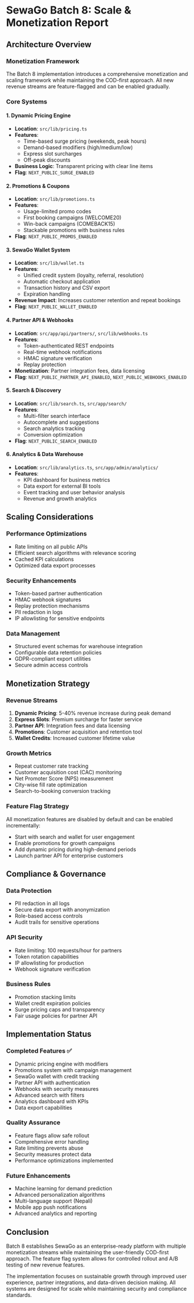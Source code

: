 
# SewaGo Batch 8: Scale & Monetization Report

## Architecture Overview

### Monetization Framework
The Batch 8 implementation introduces a comprehensive monetization and scaling framework while maintaining the COD-first approach. All new revenue streams are feature-flagged and can be enabled gradually.

### Core Systems

#### 1. Dynamic Pricing Engine
- **Location**: `src/lib/pricing.ts`
- **Features**: 
  - Time-based surge pricing (weekends, peak hours)
  - Demand-based modifiers (high/medium/low)
  - Express slot surcharges
  - Off-peak discounts
- **Business Logic**: Transparent pricing with clear line items
- **Flag**: `NEXT_PUBLIC_SURGE_ENABLED`

#### 2. Promotions & Coupons
- **Location**: `src/lib/promotions.ts`
- **Features**:
  - Usage-limited promo codes
  - First booking campaigns (WELCOME20)
  - Win-back campaigns (COMEBACK15)
  - Stackable promotions with business rules
- **Flag**: `NEXT_PUBLIC_PROMOS_ENABLED`

#### 3. SewaGo Wallet System
- **Location**: `src/lib/wallet.ts`
- **Features**:
  - Unified credit system (loyalty, referral, resolution)
  - Automatic checkout application
  - Transaction history and CSV export
  - Expiration handling
- **Revenue Impact**: Increases customer retention and repeat bookings
- **Flag**: `NEXT_PUBLIC_WALLET_ENABLED`

#### 4. Partner API & Webhooks
- **Location**: `src/app/api/partners/`, `src/lib/webhooks.ts`
- **Features**:
  - Token-authenticated REST endpoints
  - Real-time webhook notifications
  - HMAC signature verification
  - Replay protection
- **Monetization**: Partner integration fees, data licensing
- **Flag**: `NEXT_PUBLIC_PARTNER_API_ENABLED`, `NEXT_PUBLIC_WEBHOOKS_ENABLED`

#### 5. Search & Discovery
- **Location**: `src/lib/search.ts`, `src/app/search/`
- **Features**:
  - Multi-filter search interface
  - Autocomplete and suggestions
  - Search analytics tracking
  - Conversion optimization
- **Flag**: `NEXT_PUBLIC_SEARCH_ENABLED`

#### 6. Analytics & Data Warehouse
- **Location**: `src/lib/analytics.ts`, `src/app/admin/analytics/`
- **Features**:
  - KPI dashboard for business metrics
  - Data export for external BI tools
  - Event tracking and user behavior analysis
  - Revenue and growth analytics

## Scaling Considerations

### Performance Optimizations
- Rate limiting on all public APIs
- Efficient search algorithms with relevance scoring
- Cached KPI calculations
- Optimized data export processes

### Security Enhancements
- Token-based partner authentication
- HMAC webhook signatures
- Replay protection mechanisms
- PII redaction in logs
- IP allowlisting for sensitive endpoints

### Data Management
- Structured event schemas for warehouse integration
- Configurable data retention policies
- GDPR-compliant export utilities
- Secure admin access controls

## Monetization Strategy

### Revenue Streams
1. **Dynamic Pricing**: 5-40% revenue increase during peak demand
2. **Express Slots**: Premium surcharge for faster service
3. **Partner API**: Integration fees and data licensing
4. **Promotions**: Customer acquisition and retention tool
5. **Wallet Credits**: Increased customer lifetime value

### Growth Metrics
- Repeat customer rate tracking
- Customer acquisition cost (CAC) monitoring
- Net Promoter Score (NPS) measurement
- City-wise fill rate optimization
- Search-to-booking conversion tracking

### Feature Flag Strategy
All monetization features are disabled by default and can be enabled incrementally:
- Start with search and wallet for user engagement
- Enable promotions for growth campaigns
- Add dynamic pricing during high-demand periods
- Launch partner API for enterprise customers

## Compliance & Governance

### Data Protection
- PII redaction in all logs
- Secure data export with anonymization
- Role-based access controls
- Audit trails for sensitive operations

### API Security
- Rate limiting: 100 requests/hour for partners
- Token rotation capabilities
- IP allowlisting for production
- Webhook signature verification

### Business Rules
- Promotion stacking limits
- Wallet credit expiration policies
- Surge pricing caps and transparency
- Fair usage policies for partner API

## Implementation Status

### Completed Features ✅
- Dynamic pricing engine with modifiers
- Promotions system with campaign management
- SewaGo wallet with credit tracking
- Partner API with authentication
- Webhooks with security measures
- Advanced search with filters
- Analytics dashboard with KPIs
- Data export capabilities

### Quality Assurance
- Feature flags allow safe rollout
- Comprehensive error handling
- Rate limiting prevents abuse
- Security measures protect data
- Performance optimizations implemented

### Future Enhancements
- Machine learning for demand prediction
- Advanced personalization algorithms
- Multi-language support (Nepali)
- Mobile app push notifications
- Advanced analytics and reporting

## Conclusion

Batch 8 establishes SewaGo as an enterprise-ready platform with multiple monetization streams while maintaining the user-friendly COD-first approach. The feature flag system allows for controlled rollout and A/B testing of new revenue features.

The implementation focuses on sustainable growth through improved user experience, partner integrations, and data-driven decision making. All systems are designed for scale while maintaining security and compliance standards.
